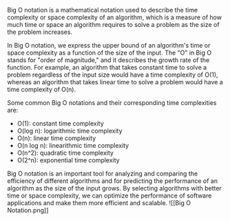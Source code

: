 Big O notation is a mathematical notation used to describe the time complexity or space complexity of an algorithm, which is a measure of how much time or space an algorithm requires to solve a problem as the size of the problem increases.

In Big O notation, we express the upper bound of an algorithm's time or space complexity as a function of the size of the input. The "O" in Big O stands for "order of magnitude," and it describes the growth rate of the function. For example, an algorithm that takes constant time to solve a problem regardless of the input size would have a time complexity of O(1), whereas an algorithm that takes linear time to solve a problem would have a time complexity of O(n).

Some common Big O notations and their corresponding time complexities are:

-   O(1): constant time complexity
-   O(log n): logarithmic time complexity
-   O(n): linear time complexity
-   O(n log n): linearithmic time complexity
-   O(n^2): quadratic time complexity
-   O(2^n): exponential time complexity

Big O notation is an important tool for analyzing and comparing the efficiency of different algorithms and for predicting the performance of an algorithm as the size of the input grows. By selecting algorithms with better time or space complexity, we can optimize the performance of software applications and make them more efficient and scalable.
![[Big O Notation.png]]